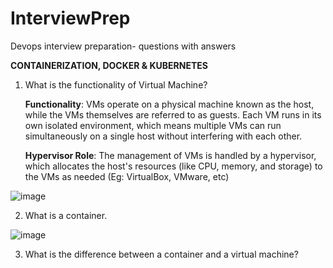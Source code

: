# InterviewPrep
Devops interview preparation- questions with answers

**CONTAINERIZATION, DOCKER & KUBERNETES**

1. What is the functionality of Virtual Machine?

   **Functionality**: VMs operate on a physical machine known as the host, while the VMs themselves are referred to as guests. Each VM runs in its own isolated environment, which means multiple VMs can run simultaneously on a single host without interfering with each other.
   
    **Hypervisor Role**: The management of VMs is handled by a hypervisor, which allocates the host's resources (like CPU, memory, and storage) to the VMs as needed (Eg: VirtualBox, VMware, etc)

![image](https://github.com/user-attachments/assets/5e466331-7085-4144-a622-e392efa5d21d)


2. What is a container.

![image](https://github.com/user-attachments/assets/a344e735-61b4-493e-b9b0-222157cfa0eb)

3. What is the difference between a container and a virtual machine?
   
